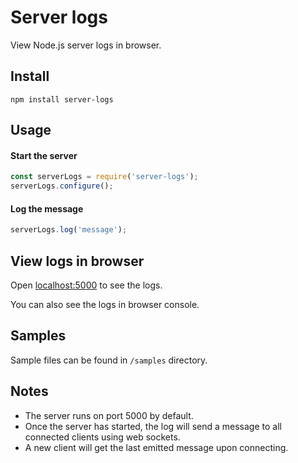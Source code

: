# Server logs

View Node.js server logs in browser.

## Install

```shell script
npm install server-logs
```

## Usage

#### Start the server
```javascript
const serverLogs = require('server-logs');
serverLogs.configure();
```

#### Log the message
```javascript
serverLogs.log('message');
```

## View logs in browser
Open [localhost:5000](http://localhost:5000) to see the logs.

You can also see the logs in browser console.

## Samples

Sample files can be found in `/samples` directory.

## Notes

- The server runs on port 5000 by default.
- Once the server has started, the log will send a message to all connected clients using web sockets.
- A new client will get the last emitted message upon connecting.
